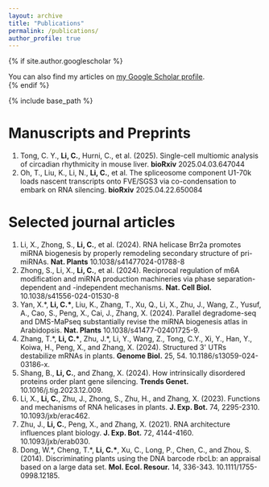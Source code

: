 ```yaml
---
layout: archive
title: "Publications"
permalink: /publications/
author_profile: true
---
```


{% if site.author.googlescholar %}
  <div class="wordwrap">You can also find my articles on <a href="https://scholar.google.com/citations?user=MFLCZ_0AAAAJ&hl=en">my Google Scholar profile</a>.</div>
{% endif %}

{% include base_path %}

Manuscripts and Preprints
======
1. Tong, C. Y., **Li, C.**, Hurni, C., et al. (2025). Single-cell multiomic analysis of circadian rhythmicity in mouse liver. **bioRxiv** 2025.04.03.647044
2. Oh, T., Liu, K., Li, N., **Li, C.**, et al. The spliceosome component U1-70k loads nascent transcripts onto FVE/SGS3 via co-condensation to embark on RNA silencing. **bioRxiv** 2025.04.22.650084

Selected journal articles
======
1. Li, X., Zhong, S., **Li, C.**, et al. (2024). RNA helicase Brr2a promotes miRNA biogenesis by properly remodeling secondary structure of pri-miRNAs. **Nat. Plants** 10.1038/s41477024-01788-8
2. Zhong, S., Li, X., **Li, C.**, et al. (2024). Reciprocal regulation of m6A modification and miRNA production machineries via phase separation-dependent and -independent mechanisms. **Nat. Cell Biol.** 10.1038/s41556-024-01530-8
3. Yan, X.\*, **Li, C.\***, Liu, K., Zhang, T., Xu, Q., Li, X., Zhu, J., Wang, Z., Yusuf, A., Cao, S., Peng, X., Cai, J., Zhang, X. (2024). Parallel degradome-seq and DMS-MaPseq substantially revise the miRNA biogenesis atlas in Arabidopsis. **Nat. Plants** 10.1038/s41477-02401725-9.
4. Zhang, T.\*, **Li, C.\***, Zhu, J.*, Li, Y., Wang, Z., Tong, C.Y., Xi, Y., Han, Y., Koiwa, H., Peng, X., and Zhang, X. (2024). Structured 3' UTRs destabilize mRNAs in plants. **Genome Biol.** 25, 54. 10.1186/s13059-024-03186-x.
5. Shang, B., **Li, C.**, and Zhang, X. (2024). How intrinsically disordered proteins order plant gene silencing. **Trends Genet.** 10.1016/j.tig.2023.12.009.
6. Li, X., **Li, C.**, Zhu, J., Zhong, S., Zhu, H., and Zhang, X. (2023). Functions and mechanisms of RNA helicases in plants. **J. Exp. Bot.** 74, 2295-2310. 10.1093/jxb/erac462.
7. Zhu, J., **Li, C.**, Peng, X., and Zhang, X. (2021). RNA architecture influences plant biology. **J. Exp. Bot.** 72, 4144-4160. 10.1093/jxb/erab030.
8. Dong, W.\*, Cheng, T.\*, **Li, C.\***, Xu, C., Long, P., Chen, C., and Zhou, S. (2014). Discriminating plants using the DNA barcode rbcLb: an appraisal based on a large data set. **Mol. Ecol. Resour.** 14, 336-343. 10.1111/1755-0998.12185.
